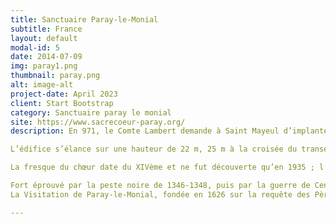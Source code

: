 ```yaml
---
title: Sanctuaire Paray-le-Monial
subtitle: France
layout: default
modal-id: 5
date: 2014-07-09
img: paray1.png
thumbnail: paray.png
alt: image-alt
project-date: April 2023
client: Start Bootstrap
category: Sanctuaire paray le monial
site: https://www.sacrecoeur-paray.org/
description: En 971, le Comte Lambert demande à Saint Mayeul d’implanter un monastère. Édifice majeur de Paray-le-Monial, cette église romane, restaurée au XIXème siècle, est un fleuron de l’art roman bourguignon, édifié pour la Gloire et la louange de Dieu. Dès l’extérieur, la façade arbore une remarquable simplicité. Le narthex et la tour de droite datent de la première église. Le chevet présente un harmonieux étagement d’arrondis. Le cercle est un symbole céleste ; il marque l’espace sacré des édifices religieux,en contraste avec les parties angulaires, symboles d’unification.

L’édifice s’élance sur une hauteur de 22 m, 25 m à la croisée du transept, pour une longueur de 63,5 m. Il conjugue partout le chiffre 3 :nefs composées de 3 travées sur-plombées de 3 arcatures, puis de 3 fenêtres ; le choeur lui-même compte 3 absidioles…

La fresque du chœur date du XIVème et ne fut découverte qu’en 1935 ; l’abside sphérique symbolise le ciel où trône le Roi de la Création  le Christ en Gloire bénissant.

Fort éprouvé par la peste noire de 1346-1348, puis par la guerre de Cent ans, et enfin par les guerres de religions, le prieuré de Paray-le-Monial n’est plus que l’ombre de lui-même lorsque, le 20 juin 1671, Marguerite Alacoque entre au monastère de la Visitation Sainte Marie. 
La Visitation de Paray-le-Monial, fondée en 1626 sur la requête des Pères Jésuites, occupe son emplacement actuel depuis 1632. Dissoute à la Révolution, la communauté revint en 1823 et dut rénover la chapelle laissée en fort mauvais état. Ayant accepté de se laisser guider d’une manière radicale par le Christ, s’offrant à lui totalement comme on s’offre à celui qu’on aime, Marguerite-Marie a permis à Dieu de la conduire de façon exceptionnelle. Vivant dans une grande familiarité de dialogues intérieurs avec Jésus, Celui-ci lui apparaît à plusieurs reprises pour lui confier sa mission." @source site officiel

---
```

